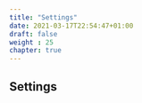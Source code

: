 ```yaml
---
title: "Settings"
date: 2021-03-17T22:54:47+01:00
draft: false
weight : 25
chapter: true
---
```

## Settings

